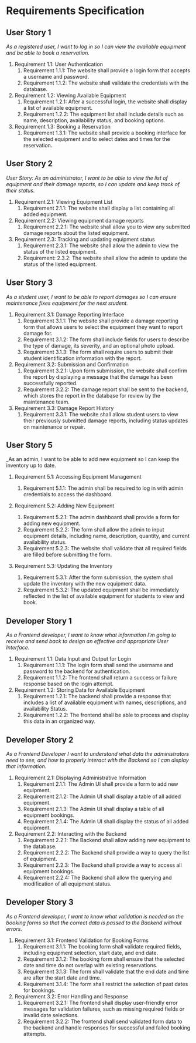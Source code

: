 # Requirements Specification

## User Story 1
_As a registered user, I want to log in so I can view the available equipment and be able to book a reservation._
1. Requirement 1.1: User Authentication
    1. Requirement 1.1.1: The website shall provide a login form that accepts a username and password.
    2. Requirement 1.1.2: The website shall validate the credentials with the database.
2. Requirement 1.2: Viewing Available Equipment
   1. Requirement 1.2.1: After a successful login, the website shall display a list of available equipment.
   2. Requirement 1.2.2: The equipment list shall include details such as name, description, availability status, and booking options.
3.  Requirement 1.3: Booking a Reservation 
    1. Requirement 1.3.1: The website shall provide a booking interface for the selected equipment and to select dates and times for the reservation.

## User Story 2
_User Story: As an administrator, I want to be able to view the list of equipment and their damage reports, so I can update and keep track of their status._
1. Requirement 2.1: Viewing Equipment List
    1. Requirement 2.1.1: The website shall display a list containing all added equipment.
2. Requirement 2.2: Viewing equipment damage reports
    1. Requirement 2.2.1: The website shall allow you to view any submitted damage reports about the listed equipment.
3. Requirement 2.3: Tracking and updating equipment status
    1. Requirement 2.3.1: The website shall allow the admin to view the status of the listed equipment.
    2. Requirement: 2.3.2: The website shall allow the admin to update the status of the listed equipment.
  
## User Story 3
_As a student user, I want to be able to report damages so I can ensure maintenance fixes equipment for the next student._
1. Requirement 3.1: Damage Reporting Interface
	1. Requirement 3.1.1: The website shall provide a damage reporting form that allows users to select the equipment they want to report damage for.
	2. Requirement 3.1.2: The form shall include fields for users to describe the type of damage, its severity, and an optional photo upload.
	3. Requirement 3.1.3: The form shall require users to submit their student identification information with the report.
2. Requirement 3.2: Submission and Confirmation
	1. Requirement 3.2.1: Upon form submission, the website shall confirm the report by displaying a message that the damage has been successfully reported.
	2. Requirement 3.2.2: The damage report shall be sent to the backend, which stores the report in the database for review by the maintenance team.
3. Requirement 3.3: Damage Report History
	1. Requirement 3.3.1: The website shall allow student users to view their previously submitted damage reports, including status updates on maintenance or repair.

## User Story 5
_As an admin, I want to be able to add new equipment so I can keep the inventory up to date.

1. Requirement 5.1: Accessing Equipment Management
    1.	Requirement 5.1.1: The admin shall be required to log in with admin credentials to access the dashboard.

2. Requirement 5.2: Adding New Equipment
    1.	Requirement 5.2.1: The admin dashboard shall provide a form for adding new equipment.
    2.	Requirement 5.2.2: The form shall allow the admin to input equipment details, including name, description, quantity, and current availability status.
    3.	Requirement 5.2.3: The website shall validate that all required fields are filled before submitting the form.

3. Requirement 5.3: Updating the Inventory
    1.	Requirement 5.3.1: After the form submission, the system shall update the inventory with the new equipment data.
    2.	Requirement 5.3.2: The updated equipment shall be immediately reflected in the list of available equipment for students to view and book.


## Developer Story 1
_As a Frontend developer, I want to know what information I'm going to receive and send back to design an effective and appropriate User Interface._
1. Requirement 1.1: Data Input and Output for Login
   1. Requirement 1.1.1: The login form shall send the username and password to the backend for authentication.
   2. Requirement 1.1.2: The frontend shall return a success or failure response based on the login attempt.
2. Requirement 1.2: Storing Data for Available Equipment
   1. Requirement 1.2.1: The backend shall provide a response that includes a list of available equipment with names, descriptions, and availability Status.
   2. Requirement 1.2.2: The frontend shall be able to process and display this data in an organized way.

## Developer Story 2
_As a Frontend Developer I want to understand what data the administrators need to see, and how to properly interact with the Backend so I can display that information._
1. Requirement 2.1: Displaying Administrative Information
   1. Requirement 2.1.1: The Admin UI shall provide a form to add new equipment.
   2. Requirement 2.1.2: The Admin UI shall display a table of all added equipment.
   3. Requirement 2.1.3: The Admin UI shall display a table of all equipment bookings.
   4. Requirement 2.1.4: The Admin UI shall display the status of all added equipment.
2. Requirement 2.2: Interacting with the Backend
   1. Requirement 2.2.1: The Backend shall allow adding new equipment to the database.
   2. Requirement 2.2.2: The Backend shall provide a way to query the list of equipment.
   3. Requirement 2.2.3: The Backend shall provide a way to access all equipment bookings.
   4. Requirement 2.2.4: The Backend shall allow the querying and modification of all equipment status.
  
## Developer Story 3
_As a Frontend developer, I want to know what validation is needed on the booking forms so that the correct data is passed to the Backend without errors._
1. Requirement 3.1: Frontend Validation for Booking Forms
    1. Requirement 3.1.1: The booking form shall validate required fields, including equipment selection, start date, and end date.
    2. Requirement 3.1.2: The booking form shall ensure that the selected date and time do not overlap with existing reservations.
    3. Requirement 3.1.3: The form shall validate that the end date and time are after the start date and time.
    4. Requirement 3.1.4: The form shall restrict the selection of past dates for bookings.
2. Requirement 3.2: Error Handling and Response
    1. Requirement 3.2.1: The frontend shall display user-friendly error messages for validation failures, such as missing required fields or invalid date selections.
    1. Requirement 3.2.2: The frontend shall send validated form data to the backend and handle responses for successful and failed booking attempts.
